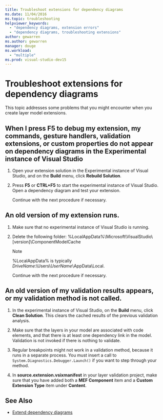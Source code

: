 ```yaml
---
title: Troubleshoot extensions for dependency diagrams
ms.date: 11/04/2016
ms.topic: troubleshooting
helpviewer_keywords:
  - "dependency diagrams, extension errors"
  - "dependency diagrams, troubleshooting extensions"
author: gewarren
ms.author: gewarren
manager: douge
ms.workload:
  - "multiple"
ms.prod: visual-studio-dev15
---
```

# Troubleshoot extensions for dependency diagrams

This topic addresses some problems that you might encounter when you create layer model extensions.

## When I press F5 to debug my extension, my commands, gesture handlers, validation extensions, or custom properties do not appear on dependency diagrams in the Experimental instance of Visual Studio

1. Open your extension solution in the Experimental instance of Visual Studio, and on the **Build** menu, click **Rebuild Solution**.

2. Press **F5** or **CTRL+F5** to start the experimental instance of Visual Studio. Open a dependency diagram and test your extension.

   Continue with the next procedure if necessary.

## An old version of my extension runs.

1. Make sure that no experimental instance of Visual Studio is running.

2. Delete the following folder:  %LocalAppData%\Microsoft\VisualStudio\\[version]\ComponentModelCache

   > [!NOTE]
   > %LocalAppData% is typically *DriveName*:\Users\\*UserName*\AppData\Local.

   Continue with the next procedure if necessary.

## An old version of my validation results appears, or my validation method is not called.

1.  In the experimental instance of Visual Studio, on the **Build** menu, click **Clean Solution**. This clears the cached results of the previous validation analysis.

2.  Make sure that the layers in your model are associated with code elements, and that there is at least one dependency link in the model. Validation is not invoked if there is nothing to validate.

3.  Regular breakpoints might not work in a validation method, because it runs in a separate process. You must insert a call to `System.Diagnostics.Debugger.Launch()` if you want to step through your method.

4.  In **source.extension.vsixmanifest** in your layer validation project, make sure that you have added both a **MEF Component** item and a **Custom Extension Type** item under **Content**.

## See Also

- [Extend dependency diagrams](../modeling/extend-layer-diagrams.md)
